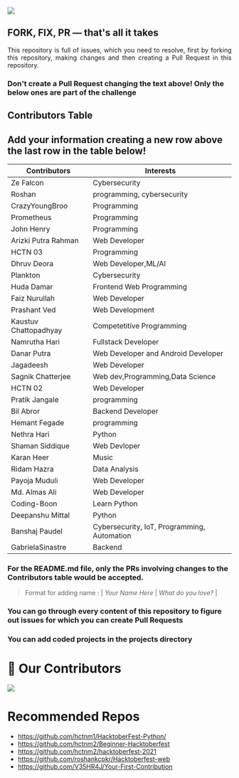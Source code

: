 ![](https://hacktoberfest.digitalocean.com/_nuxt/img/logo-hacktoberfest-full.f42e3b1.svg)

## FORK, FIX, PR — that's all it takes

<p align="justify">This repository is full of issues, which you need to resolve, first by forking this repository, making changes and then creating a Pull Request in this repository. </p>

### Don't create a Pull Request changing the text above! Only the below ones are part of the challenge

## Contributors Table

## Add your information creating a new row above the last row in the table below!

| Contributors          | Interests                                   |
| --------------------- | ------------------------------------------- |
| Ze Falcon             | Cybersecurity                               |
| Roshan                | programming, cybersecurity                  |
| CrazyYoungBroo        | Programming                                 |
| Prometheus            | Programming                                 |
| John Henry            | Programming                                 |
| Arizki Putra Rahman   | Web Developer                               |
| HCTN 03               | Programming                                 |
| Dhruv Deora           | Web Developer,ML/AI                         |
| Plankton              | Cybersecurity                               |
| Huda Damar            | Frontend Web Programming                    |
| Faiz Nurullah         | Web Developer                               |
| Prashant Ved          | Web Development                             |
| Kaustuv Chattopadhyay | Competetitive Programming                   |
| Namrutha Hari         | Fullstack Developer                         |
| Danar Putra           | Web Developer and Android Developer         |
| Jagadeesh             | Web Developer                               |
| Sagnik Chatterjee     | Web dev,Programming,Data Science            |
| HCTN 02               | Web Developer                               |
| Pratik Jangale        | programming                                 |
| Bil Abror             | Backend Developer                           |
| Hemant Fegade         | programming                                 |
| Nethra Hari           | Python                                      |
| Shaman Siddique       | Web Devloper                                |
| Karan Heer            | Music                                       |
| Ridam Hazra           | Data Analysis                               |
| Payoja Muduli         | Web Developer                               |
| Md. Almas Ali         | Web Developer                               |
| Coding-Boon           | Learn Python                                |
| Deepanshu Mittal      | Python                                      |
| Banshaj Paudel        | Cybersecurity, IoT, Programming, Automation |
| GabrielaSinastre      | Backend                                     |

### For the README.md file, only the PRs involving changes to the Contributors table would be accepted.

> Format for adding name : | _Your Name Here_ | _What do you love?_ |

### You can go through every content of this repository to figure out issues for which you can create Pull Requests

### You can add coded projects in the projects directory

# :handshake: Our Contributors

<a href="https://github.com/hctnm1/HacktoberFest-2021/graphs/contributors">
  <img src="https://contrib.rocks/image?repo=hctnm1/HacktoberFest-2021" />
</a>

# Recommended Repos

- <https://github.com/hctnm1/HacktoberFest-Python/>
- <https://github.com/hctnm2/Beginner-Hacktoberfest>
- <https://github.com/hctnm2/hacktoberfest-2021>
- <https://github.com/roshankcpkr/Hacktoberfest-web>
- <https://github.com/V35HR4J/Your-First-Contribution>
